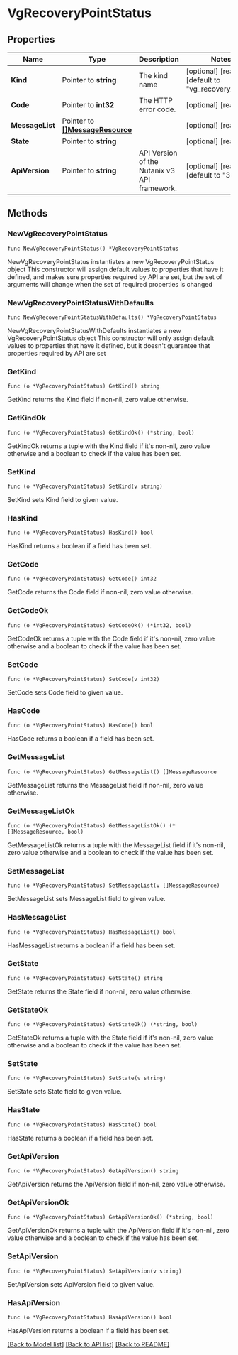 # VgRecoveryPointStatus

## Properties

Name | Type | Description | Notes
------------ | ------------- | ------------- | -------------
**Kind** | Pointer to **string** | The kind name | [optional] [readonly] [default to "vg_recovery_point"]
**Code** | Pointer to **int32** | The HTTP error code. | [optional] [readonly] 
**MessageList** | Pointer to [**[]MessageResource**](MessageResource.md) |  | [optional] [readonly] 
**State** | Pointer to **string** |  | [optional] [readonly] 
**ApiVersion** | Pointer to **string** | API Version of the Nutanix v3 API framework. | [optional] [readonly] [default to "3.1.0"]

## Methods

### NewVgRecoveryPointStatus

`func NewVgRecoveryPointStatus() *VgRecoveryPointStatus`

NewVgRecoveryPointStatus instantiates a new VgRecoveryPointStatus object
This constructor will assign default values to properties that have it defined,
and makes sure properties required by API are set, but the set of arguments
will change when the set of required properties is changed

### NewVgRecoveryPointStatusWithDefaults

`func NewVgRecoveryPointStatusWithDefaults() *VgRecoveryPointStatus`

NewVgRecoveryPointStatusWithDefaults instantiates a new VgRecoveryPointStatus object
This constructor will only assign default values to properties that have it defined,
but it doesn't guarantee that properties required by API are set

### GetKind

`func (o *VgRecoveryPointStatus) GetKind() string`

GetKind returns the Kind field if non-nil, zero value otherwise.

### GetKindOk

`func (o *VgRecoveryPointStatus) GetKindOk() (*string, bool)`

GetKindOk returns a tuple with the Kind field if it's non-nil, zero value otherwise
and a boolean to check if the value has been set.

### SetKind

`func (o *VgRecoveryPointStatus) SetKind(v string)`

SetKind sets Kind field to given value.

### HasKind

`func (o *VgRecoveryPointStatus) HasKind() bool`

HasKind returns a boolean if a field has been set.

### GetCode

`func (o *VgRecoveryPointStatus) GetCode() int32`

GetCode returns the Code field if non-nil, zero value otherwise.

### GetCodeOk

`func (o *VgRecoveryPointStatus) GetCodeOk() (*int32, bool)`

GetCodeOk returns a tuple with the Code field if it's non-nil, zero value otherwise
and a boolean to check if the value has been set.

### SetCode

`func (o *VgRecoveryPointStatus) SetCode(v int32)`

SetCode sets Code field to given value.

### HasCode

`func (o *VgRecoveryPointStatus) HasCode() bool`

HasCode returns a boolean if a field has been set.

### GetMessageList

`func (o *VgRecoveryPointStatus) GetMessageList() []MessageResource`

GetMessageList returns the MessageList field if non-nil, zero value otherwise.

### GetMessageListOk

`func (o *VgRecoveryPointStatus) GetMessageListOk() (*[]MessageResource, bool)`

GetMessageListOk returns a tuple with the MessageList field if it's non-nil, zero value otherwise
and a boolean to check if the value has been set.

### SetMessageList

`func (o *VgRecoveryPointStatus) SetMessageList(v []MessageResource)`

SetMessageList sets MessageList field to given value.

### HasMessageList

`func (o *VgRecoveryPointStatus) HasMessageList() bool`

HasMessageList returns a boolean if a field has been set.

### GetState

`func (o *VgRecoveryPointStatus) GetState() string`

GetState returns the State field if non-nil, zero value otherwise.

### GetStateOk

`func (o *VgRecoveryPointStatus) GetStateOk() (*string, bool)`

GetStateOk returns a tuple with the State field if it's non-nil, zero value otherwise
and a boolean to check if the value has been set.

### SetState

`func (o *VgRecoveryPointStatus) SetState(v string)`

SetState sets State field to given value.

### HasState

`func (o *VgRecoveryPointStatus) HasState() bool`

HasState returns a boolean if a field has been set.

### GetApiVersion

`func (o *VgRecoveryPointStatus) GetApiVersion() string`

GetApiVersion returns the ApiVersion field if non-nil, zero value otherwise.

### GetApiVersionOk

`func (o *VgRecoveryPointStatus) GetApiVersionOk() (*string, bool)`

GetApiVersionOk returns a tuple with the ApiVersion field if it's non-nil, zero value otherwise
and a boolean to check if the value has been set.

### SetApiVersion

`func (o *VgRecoveryPointStatus) SetApiVersion(v string)`

SetApiVersion sets ApiVersion field to given value.

### HasApiVersion

`func (o *VgRecoveryPointStatus) HasApiVersion() bool`

HasApiVersion returns a boolean if a field has been set.


[[Back to Model list]](../README.md#documentation-for-models) [[Back to API list]](../README.md#documentation-for-api-endpoints) [[Back to README]](../README.md)


